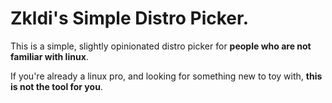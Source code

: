 # Zkldi's Simple Distro Picker.

This is a simple, slightly opinionated distro picker for **people who are not familiar with linux**.

If you're already a linux pro, and looking for something new to toy with, **this is not the tool for you**.
